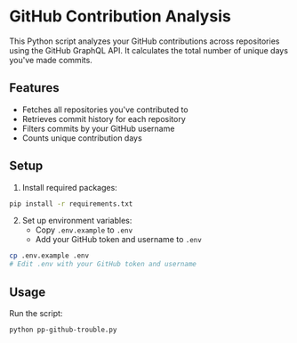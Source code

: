 # GitHub Contribution Analysis

This Python script analyzes your GitHub contributions across repositories using the GitHub GraphQL API. It calculates the total number of unique days you've made commits.

## Features
- Fetches all repositories you've contributed to
- Retrieves commit history for each repository
- Filters commits by your GitHub username
- Counts unique contribution days

## Setup
1. Install required packages:
```bash
pip install -r requirements.txt
```

2. Set up environment variables:
   - Copy `.env.example` to `.env`
   - Add your GitHub token and username to `.env`
```bash
cp .env.example .env
# Edit .env with your GitHub token and username
```

## Usage
Run the script:
```bash
python pp-github-trouble.py
